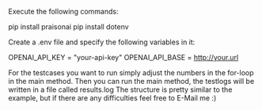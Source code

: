Execute the following commands:

pip install praisonai
pip install dotenv

Create a .env file and specify the following variables in it:

OPENAI_API_KEY = "your-api-key"
OPENAI_API_BASE = http://your.url

For the testcases you want to run simply adjust the numbers in the for-loop in the main method.
Then you can run the main method, the testlogs will be written in a file called results.log
The structure is pretty similar to the example, but if there are any difficulties feel free to E-Mail me :)
